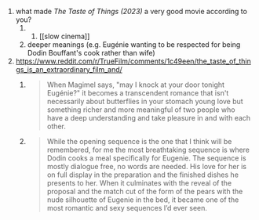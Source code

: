 1. what made _The Taste of Things (2023)_ a very good movie according to you?
	1. 1. [[slow cinema]]
	2. deeper meanings (e.g. Eugénie wanting to be respected for being Dodin Bouffant's cook rather than wife)
2. https://www.reddit.com/r/TrueFilm/comments/1c49een/the_taste_of_things_is_an_extraordinary_film_and/
	1. >When Magimel says, "may I knock at your door tonight Eugénie?" it becomes a transcendent romance that isn't necessarily about butterflies in your stomach young love but something richer and more meaningful of two people who have a deep understanding and take pleasure in and with each other.
	2. >While the opening sequence is the one that I think will be remembered, for me the most breathtaking sequence is where Dodin cooks a meal specifically for Eugenie. The sequence is mostly dialogue free, no words are needed. His love for her is on full display in the preparation and the finished dishes he presents to her. When it culminates with the reveal of the proposal and the match cut of the form of the pears with the nude silhouette of Eugenie in the bed, it became one of the most romantic and sexy sequences I’d ever seen.